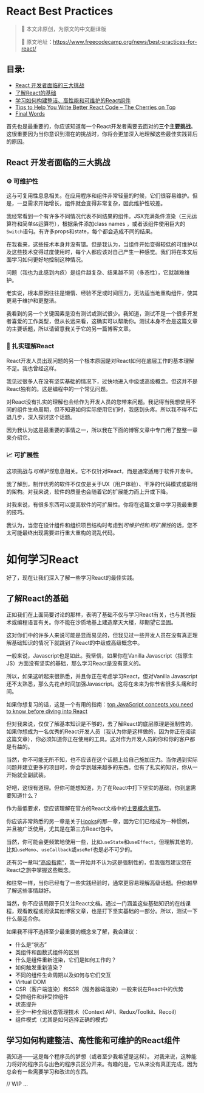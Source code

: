 # React Best Practices

> :stars: 本文非原创，为原文的中文翻译版
>
> :book: 原文地址：https://www.freecodecamp.org/news/best-practices-for-react/

## 目录:

- [React 开发者面临的三大挑战](#react-开发者面临的三大挑战)
- [了解React的基础](#了解react的基础)
- [学习如何构建整洁、高性能和可维护的React组件](#学习如何构建整洁、高性能和可维护的React组件)
- [Tips to Help You Write Better React Code – The Cherries on Top](#tips-to-help-you-write-better-react-code-the-cherries-on-top)
- [Final Words](#final-words)



首先也是最重要的，你应该知道每一个React开发者需要去面对的**三个主要挑战**。这很重要因为当你意识到潜在的挑战时，你将会更加深入地理解这些最佳实践背后的原因。



## React 开发者面临的三大挑战

### ⚙️ 可维护性

这与可复用性息息相关。在应用程序和组件非常轻量的时候，它们很容易维护。但是，一旦需求开始增长，组件就会变得非常复杂，因此维护性较差。

我经常看到一个有许多不同情况代表不同结果的组件。JSX充满条件渲染（三元运算符和简单`&&`运算符），根据条件添加class names ，或者该组件使用巨大的`Switch`语句。有许多props和state，每个都会造成不同的结果。

在我看来，这些技术本身并没有错。但是我认为，当组件开始变得较低的可维护以及这些技术变得过度使用时，每个人都应该对自己产生一种感觉。我们将在本文后面学习如何更好地控制这种情况。

问题（我也为此感到内疚）是组件越复杂、结果越不同（多态性），它就越难维护。

老实说，根本原因往往是懒惰、经验不足或时间压力，无法适当地重构组件，使其更易于维护和更整洁。

我看到的另一个关键因素是没有测试或测试很少。我知道，测试不是一个很多开发者喜爱的工作类型，但从长远来看，这确实可以帮助你。测试本身不会是这篇文章的主要话题，所以请留意我关于它的另一篇博客文章。



### 🧠 扎实理解React

React开发人员出现问题的另一个根本原因是对React如何在底层工作的基本理解不足。我也曾经这样。

我见过很多人在没有坚实基础的情况下，过快地进入中级或高级概念。但这并不是React独有的。这是编程中的一个常见问题。

对React没有扎实的理解也会给作为开发人员的您带来问题。我记得当我想使用不同的组件生命周期，但不知道如何实际使用它们时，我感到头疼。所以我不得不后退几步，深入探讨这个话题。

因为我认为这是最重要的事情之一，所以我在下面的博客文章中专门用了整整一章来介绍它。

### 📈 可扩展性

这项挑战与*可维护性*息息相关。它不仅针对React，而是通常适用于软件开发中。

我了解到，制作优秀的软件不仅仅是关于UX（用户体验）、干净的代码模式或聪明的架构。对我来说，软件的质量也会随着它的扩展能力而上升或下降。

对我来说，有很多东西可以提高软件的可扩展性。你将在这篇文章中学习我最重要的技巧。

我认为，当您在设计组件和组织项目结构时考虑到*可维护性*和*可扩展性*的话，您不太可能最终出现需要进行重大重构的混乱代码。

# 如何学习React

好了，现在让我们深入了解一些学习React的最佳实践。

## 了解React的基础

正如我们在上面简要讨论的那样，表明了基础不仅与学习React有关，也与其他技术或编程语言有关。你不能在沙质地基上建造摩天大楼，却期望它坚固。

这对你们中的许多人来说可能是显而易见的，但我见过一些开发人员在没有真正理解基础知识的情况下就跳到了React的中级或高级概念中。

一般来说，Javascript也是如此。我坚信，如果你在Vanilla Javascript（指原生JS）方面没有坚实的基础，那么学习React是没有意义的。

所以，如果这听起来很熟悉，并且你正在考虑学习React，但对Vanilla Javascript还不太熟悉，那么先花点时间加强Javascript。这将在未来为你节省很多头痛和时间。

如果你想复习的话，这是一个有用的指南：[top JavaScript concepts you need to know before diving into React](https://www.freecodecamp.org/news/top-javascript-concepts-to-know-before-learning-react/)

但对我来说，仅仅了解基本知识是不够的，去了解React的底层原理是强制性的。如果你想成为一名优秀的React开发人员（我认为你是这样做的，因为你正在阅读这篇文章），你必须知道你正在使用的工具。这对作为开发人员的你和你的客户都是有益的。

当然，你不可能无所不知，也不应该在这个话题上给自己施加压力。当你遇到实际问题并建立更多的项目时，你会学到越来越多的东西。但有了扎实的知识，你从一开始就全副武装。

好吧，这很有道理。但你可能想知道，为了在React中打下坚实的基础，你到底需要知道什么？

作为最低要求，您应该理解在官方的React文档中的[主要概念章节](https://reactjs.org/docs/hello-world.html)。

你应该非常熟悉的另一章是关于[Hooks](https://reactjs.org/docs/hooks-intro.html)的那一章，因为它们已经成为一种惯例，并且被广泛使用，尤其是在第三方React包中。

当然，你可能会更频繁地使用一些，比如`useState`和`useEffect`，但理解其他的，比如`useMemo`、`useCallback`或`useRef`也是必不可少的。

还有另一章叫[“高级指南”](https://reactjs.org/docs/accessibility.html)，我一开始并不认为这是强制性的，但我强烈建议您在React之旅中掌握这些概念。

和往常一样，当你已经有了一些实践经验时，通常更容易理解高级话题。但你越早了解这些事情越好。

当然，你不应该局限于只关注React文档。通过一门涵盖这些基础知识的在线课程，观看教程或阅读其他博客文章，也是打下坚实基础的一部分。所以，测试一下什么最适合你。

如果我不得不选择至少最重要的概念来了解，我会建议：

- 什么是“状态”
- 类组件和函数式组件的区别
- 什么是组件重新渲染，它们是如何工作的？
- 如何触发重新渲染？
- 不同的组件生命周期以及如何与它们交互
- Virtual DOM
- CSR（客户端渲染）和SSR（服务器端渲染）一般来说在React中的优势
- 受控组件和非受控组件
- 状态提升
- 至少一种全局状态管理技术（Context API、Redux/Toolkit、Recoil）
- 组件模式（尤其是如何选择正确的模式）

## 学习如何构建整洁、高性能和可维护的React组件

我知道——这是每个程序员的梦想（或者至少我希望是这样）。
对我来说，这种能力将好的程序员与出色的程序员区分开来。有趣的是，它从来没有真正完成，因为总会有一些需要学习和改进的东西。

// WIP ...